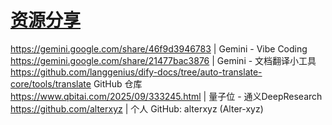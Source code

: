 # [资源分享](https://github.com/alterxyz/gitblog/issues/14)

<https://gemini.google.com/share/46f9d3946783> | ‎Gemini - Vibe Coding
<https://gemini.google.com/share/21477bac3876> | ‎Gemini - 文档翻译小工具
<https://github.com/langgenius/dify-docs/tree/auto-translate-core/tools/translate> GitHub 仓库
<https://www.qbitai.com/2025/09/333245.html> | 量子位 - 通义DeepResearch
<https://github.com/alterxyz> | 个人 GitHub: alterxyz (Alter-xyz)
